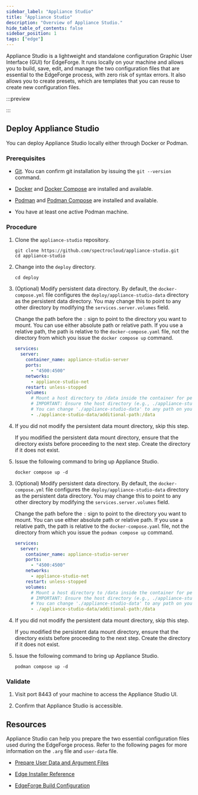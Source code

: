 ```yaml
---
sidebar_label: "Appliance Studio"
title: "Appliance Studio"
description: "Overview of Appliance Studio."
hide_table_of_contents: false
sidebar_position: 1
tags: ["edge"]
---
```


Appliance Studio is a lightweight and standalone configuration Graphic User Interface (GUI) for EdgeForge. It runs
locally on your machine and allows you to build, save, edit, and manage the two configuration files that are essential
to the EdgeForge process, with zero risk of syntax errors. It also allows you to create presets, which are templates
that you can reuse to create new configuration files.

:::preview

:::

## Deploy Appliance Studio

You can deploy Appliance Studio locally either through Docker or Podman.

### Prerequisites

- [Git](https://git-scm.com/downloads). You can confirm git installation by issuing the `git --version` command.

<Tabs group="method">

<TabItem value="Docker Compose">

- [Docker](https://docker.io) and [Docker Compose](https://docs.docker.com/compose/install/) are installed and
  available.

</TabItem>

<TabItem value="Podman Compose">

- [Podman](https://podman.io/docs/installation) and
  [Podman Compose](https://podman-desktop.io/docs/compose/setting-up-compose) are installed and available.

- You have at least one active Podman machine.

</TabItem>

</Tabs>

### Procedure

1. Clone the `appliance-studio` repository.

   ```shell
   git clone https://github.com/spectrocloud/appliance-studio.git
   cd appliance-studio
   ```

2. Change into the `deploy` directory.

   ```shell
   cd deploy
   ```

<Tabs group="method">

<!-- <IabItem value="Helm">

2. Issue the following command to create a `kind` cluster.

   ```shell
   kind create cluster --name appliance-studio
   ```

3. Issue the following command to install the Nginx ingress controller.

   ```shell
   kubectl apply -f https://raw.githubusercontent.com/kubernetes/ingress-nginx/main/deploy/static/provider/kind/deploy.yaml
   ```

4. Issue the following command to label the control plane node `ingress-ready=true`

   ```shell
   kubectl label nodes appliance-studio-control-plane ingress-ready=true --overwrite
   ```

5. Issue the following command to ensure that the ingress controller is ready before proceeding to the next step. This
   may take a few minutes. When the ingress controller is ready, kubectl will alert you in the terminal that the
   condition has been met.

   ```shell
   kkubectl wait --namespace ingress-nginx \
    --for=condition=ready pod \
    --selector=app.kubernetes.io/component=controller \
    --timeout=300s
   ```

   ```shell
   pod/ingress-nginx-controller-54c4d66db9-fsl57 condition met
   ```

6. Issue the following command to deploy Appliance Studio on Helm.

   ```shell
   helm upgrade --install appliance-studio ./deploy/charts/appliance-studio \
        --namespace appliance-studio --create-namespace
   ```

</TabItem> -->

<TabItem value="Docker Compose">

3. (Optional) Modify persistent data directory. By default, the `docker-compose.yml` file configures the
   `deploy/appliance-studio-data` directory as the persistent data directory. You may change this to point to any other
   directory by modifying the `services.server.volumes` field.

   Change the path before the `:` sign to point to the directory you want to mount. You can use either absolute path or
   relative path. If you use a relative path, the path is relative to the `docker-compose.yaml` file, not the directory
   from which you issue the `docker compose up` command.

   ```yaml {11}
   services:
     server:
       container_name: appliance-studio-server
       ports:
         - "4500:4500"
       networks:
         - appliance-studio-net
       restart: unless-stopped
       volumes:
         # Mount a host directory to /data inside the container for persistent storage.
         # IMPORTANT: Ensure the host directory (e.g., ./appliance-studio-data below) exists locally before running 'docker-compose up'.
         # You can change './appliance-studio-data' to any path on your host machine.
         - ./appliance-studio-data/additional-path:/data
   ```

4. If you did not modify the persistent data mount directory, skip this step.

   If you modified the persistent data mount directory, ensure that the directory exists before proceeding to the next
   step. Create the directory if it does not exist.

5. Issue the following command to bring up Appliance Studio.

   ```shell
   docker compose up -d
   ```

</TabItem>

<TabItem value="Podman Compose">

3. (Optional) Modify persistent data directory. By default, the `docker-compose.yml` file configures the
   `deploy/appliance-studio-data` directory as the persistent data directory. You may change this to point to any other
   directory by modifying the `services.server.volumes` field.

   Change the path before the `:` sign to point to the directory you want to mount. You can use either absolute path or
   relative path. If you use a relative path, the path is relative to the `docker-compose.yaml` file, not the directory
   from which you issue the `podman compose up` command.

   ```yaml {11}
   services:
     server:
       container_name: appliance-studio-server
       ports:
         - "4500:4500"
       networks:
         - appliance-studio-net
       restart: unless-stopped
       volumes:
         # Mount a host directory to /data inside the container for persistent storage.
         # IMPORTANT: Ensure the host directory (e.g., ./appliance-studio-data below) exists locally before running 'docker-compose up'.
         # You can change './appliance-studio-data' to any path on your host machine.
         - ./appliance-studio-data/additional-path:/data
   ```

4. If you did not modify the persistent data mount directory, skip this step.

   If you modified the persistent data mount directory, ensure that the directory exists before proceeding to the next
   step. Create the directory if it does not exist.

5. Issue the following command to bring up Appliance Studio.

   ```shell
   podman compose up -d
   ```

</TabItem>

</Tabs>

### Validate

1. Visit port 8443 of your machine to access the Appliance Studio UI.

2. Confirm that Appliance Studio is accessible.

## Resources

Appliance Studio can help you prepare the two essential configuration files used during the EdgeForge process. Refer to
the following pages for more information on the `.arg` file and `user-data` file.

- [Prepare User Data and Argument Files](./prepare-user-data.md)

- [Edge Installer Reference](../edge-configuration/installer-reference.md)

- [EdgeForge Build Configuration](./palette-canvos/arg.md)
